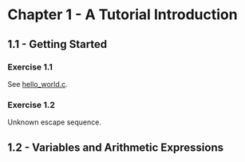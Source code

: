 # Chapter 1 - A Tutorial Introduction

## 1.1 - Getting Started

### Exercise 1.1

See [hello_world.c](hello_world.c).

### Exercise 1.2

Unknown escape sequence.

## 1.2 - Variables and Arithmetic Expressions
